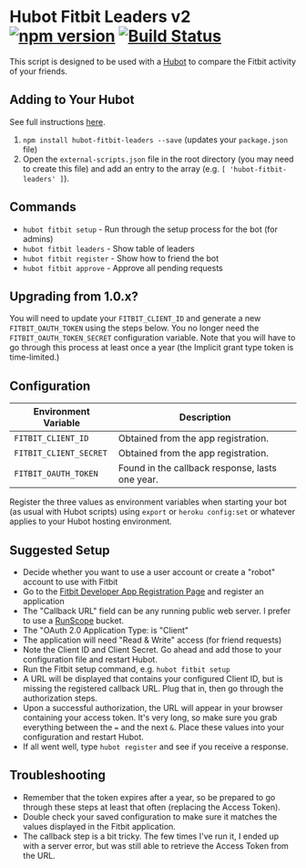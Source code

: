 # Hubot Fitbit Leaders v2 [![npm version](https://badge.fury.io/js/hubot-fitbit-leaders.svg)](http://badge.fury.io/js/hubot-fitbit-leaders) [![Build Status](https://travis-ci.org/stephenyeargin/hubot-fitbit-leaders.png)](https://travis-ci.org/stephenyeargin/hubot-fitbit-leaders)

This script is designed to be used with a [Hubot](http://hubot.github.com) to compare the Fitbit activity of your friends.

## Adding to Your Hubot

See full instructions [here](https://github.com/github/hubot/blob/master/docs/scripting.md#npm-packages).

1. `npm install hubot-fitbit-leaders --save` (updates your `package.json` file)
2. Open the `external-scripts.json` file in the root directory (you may need to create this file) and add an entry to the array (e.g. `[ 'hubot-fitbit-leaders' ]`).

## Commands

- `hubot fitbit setup` - Run through the setup process for the bot (for admins)
- `hubot fitbit leaders` - Show table of leaders
- `hubot fitbit register` - Show how to friend the bot
- `hubot fitbit approve` - Approve all pending requests

## Upgrading from 1.0.x?

You will need to update your `FITBIT_CLIENT_ID` and generate a new `FITBIT_OAUTH_TOKEN` using the steps below. You no longer need the `FITBIT_OAUTH_TOKEN_SECRET` configuration variable. Note that you will have to go through this process at least once a year (the Implicit grant type token is time-limited.)

## Configuration

| Environment Variable   | Description                                     |
| -----------------------| ------------------------------------------------|
| `FITBIT_CLIENT_ID`     | Obtained from the app registration.             | 
| `FITBIT_CLIENT_SECRET` | Obtained from the app registration.             | 
| `FITBIT_OAUTH_TOKEN`   | Found in the callback response, lasts one year. | 

Register the three values as environment variables when starting your bot (as usual with Hubot scripts) using `export` or `heroku config:set` or whatever applies to your Hubot hosting environment.

## Suggested Setup

* Decide whether you want to use a user account or create a "robot" account to use with Fitbit
* Go to the [Fitbit Developer App Registration Page](https://dev.fitbit.com/apps/new) and register an application
 * The "Callback URL" field can be any running public web server. I prefer to use a [RunScope](https://runscope.com) bucket.
 * The "OAuth 2.0 Application Type: is "Client"
 * The application will need "Read & Write" access (for friend requests)
* Note the Client ID and Client Secret. Go ahead and add those to your configuration file and restart Hubot.
* Run the Fitbit setup command, e.g. `hubot fitbit setup`
* A URL will be displayed that contains your configured Client ID, but is missing the registered callback URL. Plug that in, then go through the authorization steps.
* Upon a successful authorization, the URL will appear in your browser containing your access token. It's very long, so make sure you grab everything between the `=` and the next `&`. Place these values into your configuration and restart Hubot.
* If all went well, type `hubot register` and see if you receive a response.

## Troubleshooting

- Remember that the token expires after a year, so be prepared to go through these steps at least that often (replacing the Access Token).
- Double check your saved configuration to make sure it matches the values displayed in the Fitbit application.
- The callback step is a bit tricky. The few times I've run it, I ended up with a server error, but was still able to retrieve the Access Token from the URL.
